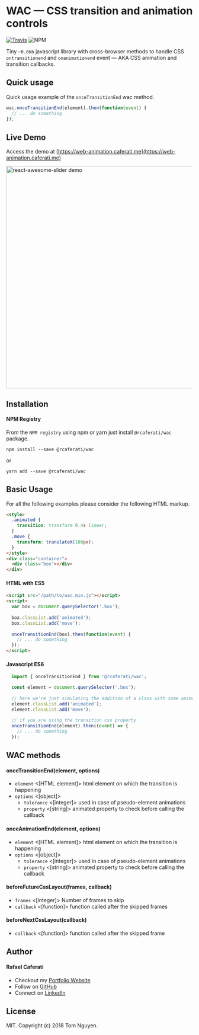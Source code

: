 # WAC — CSS transition and animation controls

[![Travis](https://img.shields.io/travis/rcaferati/web-animation-club/master.svg)](https://travis-ci.org/rcaferati/web-animation-club) ![NPM](https://img.shields.io/npm/v/web-animation-club.svg)

Tiny `~0.8kb` javascript library with cross-browser methods to handle CSS `ontransitionend` and `onanimationend` event — AKA CSS animation and transition callbacks.

## Quick usage
Quick usage example of the `onceTransitionEnd` wac method.
```javascript
wac.onceTransitionEnd(element).then(function(event) {
  // ... do something
});
```

## Live Demo
Access the demo at [https://web-animation.caferati.me](https://web-animation.caferati.me)

[<img width="600" alt="react-awesome-slider demo" src="https://github.com/rcaferati/web-animation-club/blob/master/demo/assets/wac-video.gif?raw=true">](https://web-animation.caferati.me)

## Installation

#### NPM Registry
From the `NPM registry` using npm or yarn just install `@rcaferati/wac` package.
```
npm install --save @rcaferati/wac
```
or
```
yarn add --save @rcaferati/wac
```

## Basic Usage
For all the following examples please consider the following HTML markup.
```html
<style>
  .animated {
    transition: transform 0.4s linear;
  }
  .move {
    transform: translateX(100px);
  }
</style>
<div class="container">
  <div class="box"></div>
</div>
```

#### HTML with ES5
```html
<script src="/path/to/wac.min.js"></script>
<script>
  var box = document.querySelector('.box');
  
  box.classList.add('animated');
  box.classList.add('move');
  
  onceTransitionEnd(box).then(function(event) {
    // ... do something
  });
</script>
```
#### Javascript ES6
```jsx
  import { onceTransitionEnd } from '@rcaferati/wac';

  const element = document.querySelector('.box');
  
  // here we're just simulating the addition of a class with some animation/transition
  element.classList.add('animated');
  element.classList.add('move');
  
  // if you are using the transition css property
  onceTransitionEnd(element).then((event) => {
    // ... do something
  });
```

## WAC methods

#### onceTransitionEnd(element, options)
- `element` <[HTML element]> html element on which the transition is happening
- `options` <[object]>
  - `tolerance` <[integer]> used in case of pseudo-element animations
  - `property` <[string]> animated property to check before calling the callback

#### onceAnimationEnd(element, options)
- `element` <[HTML element]> html element on which the transition is happening
- `options` <[object]>
  - `tolerance` <[integer]> used in case of pseudo-element animations
  - `property` <[string]> animated property to check before calling the callback
  
#### beforeFutureCssLayout(frames, callback)
- `frames` <[integer]> Number of frames to skip
- `callback` <[function]> function called after the skipped frames

#### beforeNextCssLayout(callback)
- `callback` <[function]> function called after the skipped frame

## Author
#### Rafael Caferati
+ Checkout my <a href="https://caferati.me" title="Full-Stack Web Developer, UI/UX Javascript Specialist" target="_blank">Portfolio Website</a>
+ Follow on <a href="https://github.com/rcaferati" title="rcaferati github profile" target="_blank">GitHub</a>
+ Connect on <a href="https://linkedin.com/in/rcaferati" title="rcaferati linkedin profile" target="_blank">LinkedIn</a>

## License

MIT. Copyright (c) 2018 Tom Nguyen.
